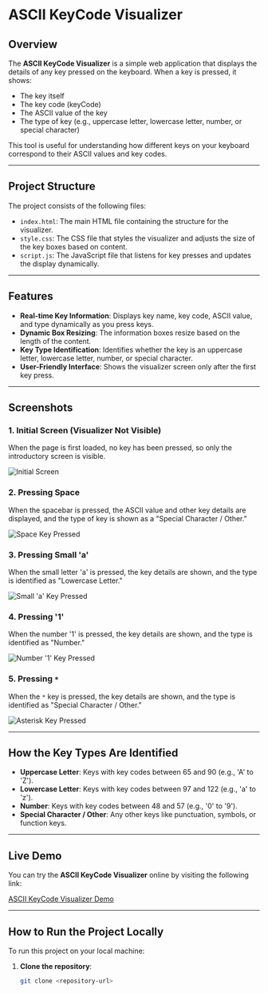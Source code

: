 # ASCII KeyCode Visualizer

## Overview

The **ASCII KeyCode Visualizer** is a simple web application that displays the details of any key pressed on the keyboard. When a key is pressed, it shows:

- The key itself
- The key code (keyCode)
- The ASCII value of the key
- The type of key (e.g., uppercase letter, lowercase letter, number, or special character)

This tool is useful for understanding how different keys on your keyboard correspond to their ASCII values and key codes.

---

## Project Structure

The project consists of the following files:

- `index.html`: The main HTML file containing the structure for the visualizer.
- `style.css`: The CSS file that styles the visualizer and adjusts the size of the key boxes based on content.
- `script.js`: The JavaScript file that listens for key presses and updates the display dynamically.

---

## Features

- **Real-time Key Information**: Displays key name, key code, ASCII value, and type dynamically as you press keys.
- **Dynamic Box Resizing**: The information boxes resize based on the length of the content.
- **Key Type Identification**: Identifies whether the key is an uppercase letter, lowercase letter, number, or special character.
- **User-Friendly Interface**: Shows the visualizer screen only after the first key press.

---

## Screenshots

### 1. Initial Screen (Visualizer Not Visible)

When the page is first loaded, no key has been pressed, so only the introductory screen is visible.

![Initial Screen](image1.png)

### 2. Pressing Space

When the spacebar is pressed, the ASCII value and other key details are displayed, and the type of key is shown as a "Special Character / Other."

![Space Key Pressed](image2.png)

### 3. Pressing Small 'a'

When the small letter 'a' is pressed, the key details are shown, and the type is identified as "Lowercase Letter."

![Small 'a' Key Pressed](image3.png)


### 4. Pressing '1'

When the number '1' is pressed, the key details are shown, and the type is identified as "Number."

![Number '1' Key Pressed](image5.png)

### 5. Pressing `*`

When the `*` key is pressed, the key details are shown, and the type is identified as "Special Character / Other."

![Asterisk Key Pressed](image6.png)

---

## How the Key Types Are Identified

- **Uppercase Letter**: Keys with key codes between 65 and 90 (e.g., 'A' to 'Z').
- **Lowercase Letter**: Keys with key codes between 97 and 122 (e.g., 'a' to 'z').
- **Number**: Keys with key codes between 48 and 57 (e.g., '0' to '9').
- **Special Character / Other**: Any other keys like punctuation, symbols, or function keys.

---

## Live Demo

You can try the **ASCII KeyCode Visualizer** online by visiting the following link:

[ASCII KeyCode Visualizer Demo](https://imtahirnaseer.github.io/Code-Visualizer/)

---

## How to Run the Project Locally

To run this project on your local machine:

1. **Clone the repository**:
   ```bash
   git clone <repository-url>
